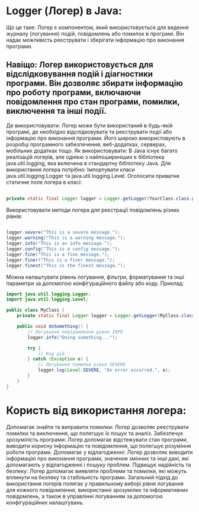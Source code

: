 # Logger (Логер) в Java:

Що це таке: Логер є компонентом, який використовується для ведення журналу (логування) подій, повідомлень або помилок в програмі. Він надає можливість реєструвати і зберігати інформацію про виконання програми.
## Навіщо: Логер використовується для відслідковування подій і діагностики програми. Він дозволяє збирати інформацію про роботу програми, включаючи повідомлення про стан програми, помилки, виключення та інші події.
Де використовувати: Логер може бути використаний в будь-якій програмі, де необхідно відслідковувати та реєструвати події або інформацію про виконання програми. Його широко використовують в розробці програмного забезпечення, веб-додатках, серверах, мобільних додатках тощо.
Як використовувати: В Java існує багато реалізацій логерів, але однією з найпоширеніших є бібліотека java.util.logging, яка включена в стандартну бібліотеку Java. Для використання логера потрібно:
Імпортувати класи java.util.logging.Logger та java.util.logging.Level.
Оголосити приватне статичне поле логера в класі:
```java
 
private static final Logger logger = Logger.getLogger(YourClass.class.getName());
```

Використовувати методи логера для реєстрації повідомлень різних рівнів:


```java
 
logger.severe("This is a severe message.");
logger.warning("This is a warning message.");
logger.info("This is an info message.");
logger.config("This is a config message.");
logger.fine("This is a fine message.");
logger.finer("This is a finer message.");
logger.finest("This is the finest message.");
```
Можна налаштувати рівень логування, фільтри, форматування та інші параметри за допомогою конфігураційного файлу або коду.
Приклад:

```java
import java.util.logging.Logger;
import java.util.logging.Level;

public class MyClass {
    private static final Logger logger = Logger.getLogger(MyClass.class.getName());

    public void doSomething() {
        // Логування повідомлення рівня INFO
        logger.info("Doing something...");

        try {
            // Код дій
        } catch (Exception e) {
            // Логування помилки рівня SEVERE
            logger.log(Level.SEVERE, "An error occurred.", e);
        }
    }
}
```
# Користь від використання логера:

Допомагає знайти та виправити помилки: Логер дозволяє реєструвати помилки та виключення, що полегшує їх пошук та аналіз.
Забезпечує зрозумілість програми: Логер допомагає відстежувати стан програми, виводити корисну інформацію та повідомлення, що полегшує розуміння роботи програми.
Допомагає у відлагодженні: Логер дозволяє виводити інформацію про виконання програми, значення змінних та інші дані, які допомагають у відлагодженні і пошуку проблем.
Підвищує надійність та безпеку: Логер допомагає виявляти проблеми та помилки, які можуть вплинути на безпеку та стабільність програми.
Загальний підхід до використання логерів полягає у правильному виборі рівня логування для кожного повідомлення, використанні зрозумілих та інформативних повідомлень, а також в управлінні логуванням за допомогою конфігураційних налаштувань.
